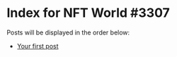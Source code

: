 # Index for NFT World #3307
Posts will be displayed in the order below:

- [Your first post](./001-first.md)

